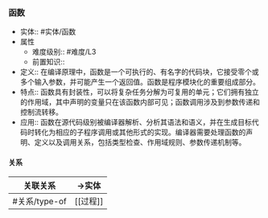 ###  函数 
- 实体:: #实体/函数 
- 属性
	- 难度级别:: #难度/L3 
	- 前置知识::
- 定义:: 在编译原理中，函数是一个可执行的、有名字的代码块，它接受零个或多个输入参数，并可能产生一个返回值。函数是程序模块化的重要组成部分。
- 特点:: 函数具有封装性，可以将复杂任务分解为可复用的单元；它们拥有独立的作用域，其中声明的变量只在该函数内部可见；函数调用涉及到参数传递和控制流转移。
- 应用::  函数在源代码级别被编译器解析、分析其语法和语义，并在生成目标代码时转化为相应的子程序调用或其他形式的实现。编译器需要处理函数的声明、定义以及调用关系，包括类型检查、作用域规则、参数传递机制等。
#### 关系
| 关联关系 | ->实体 |
| ---- | ---- |
| #关系/type-of  | [[过程]] |